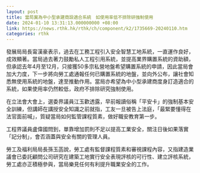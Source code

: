 ```yaml
---
layout: post
title: 當局冀為中小型承建商設適合系統　如使用率低不排除研強制使用
date: 2024-01-10 13:31:13.000000000 +08:00
link: https://news.rthk.hk/rthk/ch/component/k2/1735669-20240110.htm
categories: rthk
---
```


發展局局長甯漢豪表示，過去在工務工程引入安全智慧工地系統，一直運作良好，成效顯著。當局過去著力鼓勵私人工程引用系統，並提高業界購置系統的資助額，但承認去年4月至12月，只接獲50多宗私營地盤希望購置系統的申請，因此當局會加大力度，下一步將向勞工處通報任何已購置系統的地盤，並向外公布，讓社會知悉無使用系統的地盤，達至推動作用。當局亦希望為中小型承建商度身訂造適合的系統，如果使用率仍然較低，政府不排除研究強制使用。

在立法會大會上，選委界議員江玉歡透露，早前報讀俗稱「平安卡」的強制基本安全訓練，但講師在講授安全知識之前就指，工友一旦被告上法庭，「最緊要懂得在法官面前喊」，質疑當局如何監管課程質素，做好職安教育第一步。

工程界議員盧偉國問到，單靠增加罰則不足以提高工業安全，關注日後如果落實「記分制」，會否涵蓋與安全有關的管理人員。

勞工及福利局局長孫玉菡說，勞工處有監督課程質素和審視課程內容，又指建造業議會已委託顧問公司研究在建築工地實行安全表現評核的可行性、建立評核系統，勞工處亦正積極參與，當局樂見任何有利提升職業安全的工作。
